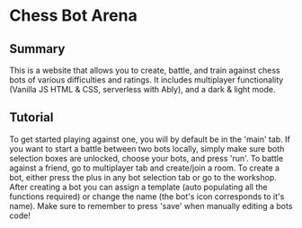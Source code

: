 # Chess Bot Arena #

## Summary ##
This is a website that allows you to create, battle, and train against chess bots of various difficulties and ratings. It includes multiplayer functionality (Vanilla JS HTML & CSS, serverless with Ably), and a dark & light mode.


## Tutorial ##
To get started playing against one, you will by default be in the 'main' tab. If you want to start a battle between two bots locally, simply make sure both selection boxes are unlocked, choose your bots, and press 'run'. To battle against a friend, go to multiplayer tab and create/join a room. To create a bot, either press the plus in any bot selection tab or go to the workshop. After creating a bot you can assign a template (auto populating all the functions required) or change the name (the bot's icon corresponds to it's name). Make sure to remember to press 'save' when manually editing a bots code!

